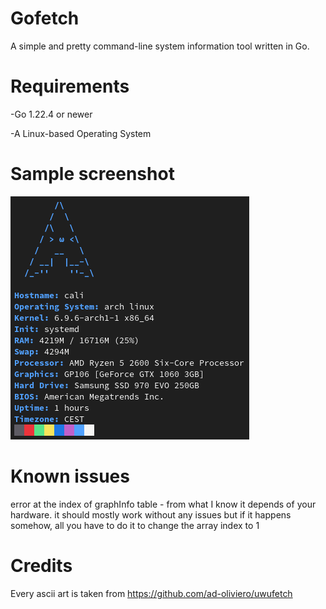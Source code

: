 # Gofetch
A simple and pretty command-line system information tool written in Go.

# Requirements

-Go 1.22.4 or newer

-A Linux-based Operating System

# Sample screenshot
![Arch Linux](sample3.png)

# Known issues

error at the index of graphInfo table - from what I know it depends of your hardware. it should mostly work without any issues but if it happens somehow, all you have to do it to change the array index to 1

# Credits

Every ascii art is taken from https://github.com/ad-oliviero/uwufetch
